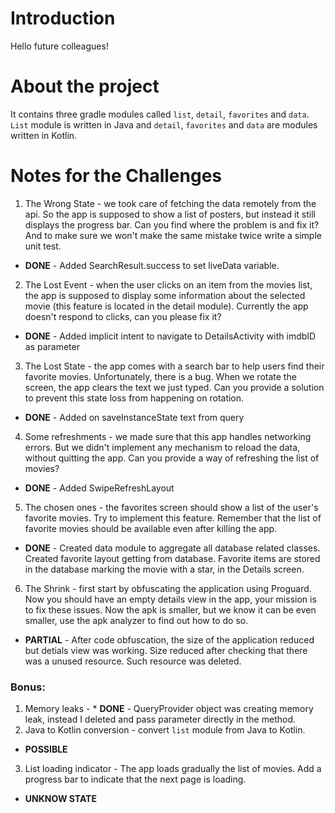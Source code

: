 # Introduction

Hello future colleagues!

# About the project

It contains three gradle modules called `list`, `detail`, `favorites` and `data`. `List` module is written in Java and  `detail`, `favorites` and `data` are modules written in Kotlin. 

# Notes for the Challenges
1. The Wrong State - we took care of fetching the data remotely from the api. So the app is supposed to show a list of posters, but instead it still displays the progress bar. Can you find where the problem is and fix it? And to make sure we won't make the same mistake twice write a simple unit test.
* **DONE** - Added SearchResult.success to set liveData variable.

2. The Lost Event - when the user clicks on an item from the movies list, the app is supposed to display some information about the selected movie (this feature is located in the detail module). Currently the app doesn't respond to clicks, can you please fix it?
* **DONE** - Added implicit intent to navigate to DetailsActivity with imdbID as parameter
3. The Lost State - the app comes with a search bar to help users find their favorite movies. Unfortunately, there is a bug. When we rotate the screen, the app clears the text we just typed. Can you provide a solution to prevent this state loss from happening on rotation.
* **DONE** - Added on saveInstanceState text from query
4. Some refreshments - we made sure that this app handles networking errors. But we didn't implement any mechanism to reload the data, without quitting the app. Can you provide a way of refreshing the list of movies?
* **DONE** - Added SwipeRefreshLayout 
5. The chosen ones - the favorites screen should show a list of the user's favorite movies. Try to implement this feature. Remember that the list of favorite movies should be available even after killing the app.
* **DONE** - Created data module to aggregate all database related classes. Created favorite layout getting from database. Favorite items are stored in the database marking the movie with a star, in the Details screen.
6. The Shrink - first start by obfuscating the application using Proguard. Now you should have an empty details view in the app, your mission is to fix these issues. Now the apk is smaller, but we know it can be even smaller, use the apk analyzer to find out how to do so.
* **PARTIAL** - After code obfuscation, the size of the application reduced but detials view was working. Size reduced after checking that there was a unused resource. Such resource was deleted.

### Bonus:

1. Memory leaks - * **DONE** - QueryProvider object was creating memory leak, instead I deleted and pass parameter directly in the method.
2. Java to Kotlin conversion - convert `list` module from Java to Kotlin.
* **POSSIBLE**
3. List loading indicator - The app loads gradually the list of movies. Add a progress bar to indicate that the next page is loading.
* **UNKNOW STATE**
